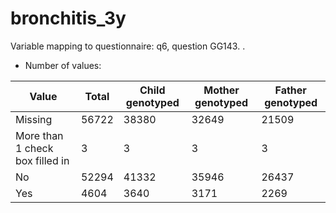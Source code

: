 # bronchitis_3y
Variable mapping to questionnaire: q6, question GG143.
.
- Number of values:

| Value | Total | Child genotyped | Mother genotyped | Father genotyped |
| ----- | ----- | --------------- | ---------------- | ---------------- |
| Missing | 56722 | 38380 | 32649 | 21509 |
| More than 1 check box filled in | 3 | 3 | 3 |3 |
| No | 52294 | 41332 | 35946 |26437 |
| Yes | 4604 | 3640 | 3171 |2269 |



